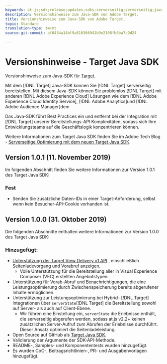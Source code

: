 ```yaml
---
keywords: at.js;sdk;release;updates;sdks;serverseitig;serverseitig;java;java sdk
description: Versionshinweise zum Java-SDK von Adobe Target.
title: Versionshinweise zum Java-SDK von Adobe Target.
topic: Standard
translation-type: tm+mt
source-git-commit: af0434a14bf9a816366941b9e2108fb8ba7c9d24

---
```



# Versionshinweise - Target Java SDK

Versionshinweise zum Java-SDK für [Target](https://github.com/adobe/target-java-sdk).

Mit dem [!DNL Target] Java-SDK können Sie [!DNL Target] serverseitig bereitstellen. Mit diesem Java-SDK können Sie problemlos [!DNL Target] mit anderen [!DNL Adobe Experience Cloud] Lösungen wie dem [!DNL Adobe Experience Cloud Identity Service], [!DNL Adobe Analytics]und [!DNL Adobe Audience Manager]dem

Das Java-SDK führt Best Practices ein und entfernt bei der Integration mit [!DNL Target] unserer Bereitstellungs-API Komplexitäten, sodass sich Ihre Entwicklungsteams auf die Geschäftslogik konzentrieren können.

Weitere Informationen zum Target Java SDK finden Sie im Adobe Tech Blog - [Serverseitige Optimierung mit dem neuen Target Java SDK](https://medium.com/adobetech/server-side-optimization-with-the-new-target-java-sdk-421dc418a3f2).

## Version 1.0.1 (11. November 2019)

Im folgenden Abschnitt finden Sie weitere Informationen zur Version 1.0.1 des Target Java SDK:

### Fest

* Senden Sie zusätzliche Daten-IDs in einer Target-Anforderung, selbst wenn kein Besucher-API-Cookie vorhanden ist.

## Version 1.0.0 (31. Oktober 2019)

Die folgenden Abschnitte enthalten weitere Informationen zur Version 1.0.0 des Target Java SDK:

### Hinzugefügt:

* [Unterstützung der Target View Delivery v1 API](https://developers.adobetarget.com/api/delivery-api/) , einschließlich Seitenladevorgang und Vorabruf anzeigen.
   * Volle Unterstützung für die Bereitstellung aller in Visual Experience Composer (VEC) erstellten Angebotstypen.
* Unterstützung für Vorab-Abruf und Benachrichtigungen, die eine Leistungsoptimierung durch Zwischenspeicherung bereits abgerufener Inhalte ermöglichen.
* Unterstützung zur Leistungsoptimierung bei Hybrid- [!DNL Target] Integrationen über `serverState`[!DNL Target] die Bereitstellung sowohl auf Server- als auch auf Client-Ebene.
   * Wir führen eine Einstellung ein, `serverState` die Erlebnisse enthält, die serverseitig abgerufen werden, sodass at.js v2.2+ keinen zusätzlichen Server-Aufruf zum Abrufen der Erlebnisse durchführt. Dieser Ansatz optimiert die Seitenladeleistung.
* Open Source auf GitHub als [Target Java SDK](https://github.com/adobe/target-java-sdk).
* Validierung der Argumente der SDK-API-Methode.
* README-, Samples- und Komponententests wurden hinzugefügt.
* Es wurden CoC-, Beitragsrichtlinien-, PR- und Ausgabenvorlagen hinzugefügt.

